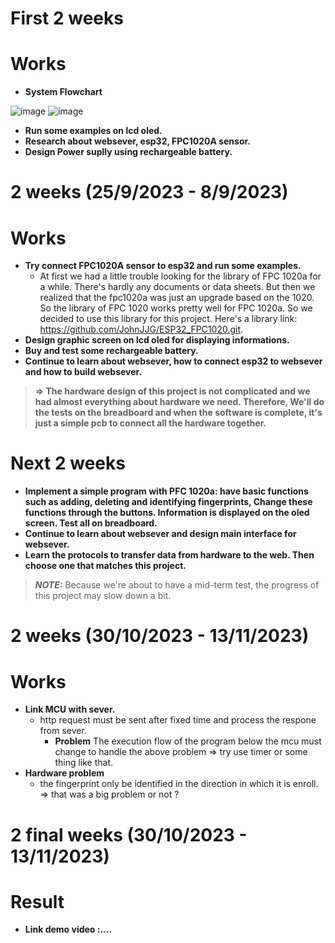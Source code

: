 # First 2 weeks
# Works
- **System Flowchart** 


![image](https://github.com/HieuDo21/DoANTKLL_HK231/assets/145023899/44209eae-904b-40f7-a5a6-517f15a39803) 
![image](https://github.com/HieuDo21/DoANTKLL_HK231/assets/145023899/488db5ed-3424-40cf-ab91-8547276e629e)

- **Run some examples on lcd oled.**
- **Research about websever, esp32, FPC1020A sensor.**
- **Design Power suplly using rechargeable battery.**



# 2 weeks (25/9/2023 - 8/9/2023)
# Works
- **Try connect FPC1020A sensor to esp32 and run some examples.**
  -  At first we had a little trouble looking for the library of FPC 1020a for a while. There's hardly any documents or data sheets. But then we realized that the fpc1020a was just an upgrade based on the 1020. So the library of FPC 1020 works pretty well for FPC 1020a. So we decided to use this library for this project. Here's a library link: <https://github.com/JohnJJG/ESP32_FPC1020.git>.
- **Design graphic screen on lcd oled for displaying informations.**
- **Buy and test some rechargeable battery.**
- **Continue to learn about websever, how to connect esp32 to websever and how to build websever.**
>**=> The hardware design of this project is not complicated and we had almost everything about hardware we need. Therefore, We'll do the tests on the breadboard and when the software is complete, it's just a simple pcb to connect all the hardware together.**
  
# Next 2 weeks
- **Implement a simple program with PFC 1020a: have basic functions such as adding, deleting and identifying fingerprints, Change these functions through the buttons. Information is displayed on the oled screen. Test all on breadboard.**
- **Continue to learn about websever and design main interface for websever.**
- **Learn the protocols to transfer data from hardware to the web. Then choose one that matches this project.**
> **_NOTE:_** Because we're about to have a mid-term test, the progress of this project may slow down a bit.
# 2 weeks (30/10/2023 - 13/11/2023)
# Works
 - **Link MCU with sever.**
   - http request must be sent after fixed time and process the respone from sever.
       - **Problem** The execution flow of the program below the mcu must change to handle the above problem => try use timer or some thing like that.
 - **Hardware problem**
   - the fingerprint only be identified in the direction in which it is enroll. => that was a big problem or not ?
# 2 final weeks (30/10/2023 - 13/11/2023)
 # Result
 - **Link demo video :....**
